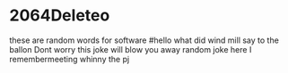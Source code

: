 # 2064Deleteo
these are random words for software 
#hello what did wind mill say to the ballon Dont worry this joke will blow you away
random joke here 
I remembermeeting whinny the pj
